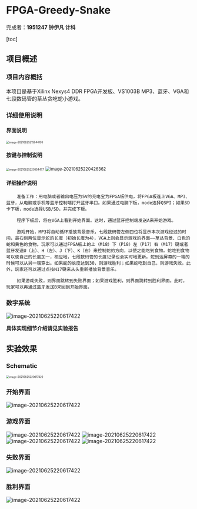 # FPGA-Greedy-Snake

完成者：**1951247 钟伊凡 计科**

[toc]

## 项目概述

### 项目内容概括

本项目是基于Xilinx Nexys4 DDR FPGA开发板、VS1003B MP3、蓝牙、VGA和七段数码管的草丛贪吃蛇小游戏。



### 详细使用说明

#### 界面说明

<img src="./README.assets/image-20210625215944103.png" alt="image-20210625215944103" style="zoom:50%;" />



#### 按键与控制说明

<img src="./README.assets/image-20210625220354477.png" alt="image-20210625220354477" style="zoom:50%;" />

<img src="./README.assets/image-20210625220426362.png" alt="image-20210625220426362" style="zoom:80%;" />

#### 详细操作说明

		准备工作：用电脑或者输出电压为5V的充电宝为FPGA板供电，将FPGA板连上VGA、MP3、蓝牙，从电脑或手机等蓝牙控制端打开蓝牙串口。如果通过电脑下板，mode选择QSPI；如果SD卡下板，mode选择USB/SD，并完成下板。
	
		程序下板后，将在VGA上看到开始界面。这时，通过蓝牙控制端发送A来开始游戏。
	
		游戏开始，MP3将自动循环播放背景音乐，七段数码管左侧四位将显示本次游戏经过的时间，最右侧两位显示蛇的长度（初始长度为4），VGA上则会显示游戏的界面——草丛背景、白色的蛇和黄色的食物。玩家可以通过FPGA板上的上（M18）下（P18）左（P17）右（M17）键或者蓝牙发送U（上）、H（左）、J（下）、K（右）来控制蛇的方向，以使之能吃到食物。蛇吃到食物可以使自己的长度加一，相应地，七段数码管的长度记录也会实时地更新。蛇到达屏幕的一端的时候可以从另一端穿出。如果蛇的长度达到30，则游戏胜利；如果蛇吃到自己，则游戏失败。此外，玩家还可以通过点按N17键来从头重新播放背景音乐。
	
		如果游戏失败，则界面跳转到失败界面；如果游戏胜利，则界面跳转到胜利界面。此时，玩家可以再通过蓝牙发送B来回到开始界面。



### 数字系统

<img src="./README.assets/digital-system.png" alt="image-20210625220617422" style="zoom:100%;" />

**具体实现细节介绍请见实验报告**



## 实验效果

### Schematic

<img src="./README.assets/schematic.jpg" alt="image-20210625220617422" style="zoom:50%;" />

### 开始界面

<img src="./README.assets/result_start.jpg" alt="image-20210625220617422" style="zoom:100%;" />

### 游戏界面

<img src="./README.assets/result_ingame.jpg" alt="image-20210625220617422" style="zoom:100%;" />

<img src="./README.assets/result_ingame2.jpg" alt="image-20210625220617422" style="zoom:100%;" />

<img src="./README.assets/result_ingame3.jpg" alt="image-20210625220617422" style="zoom:100%;" />

<img src="./README.assets/result_the_whole_project.jpg" alt="image-20210625220617422" style="zoom:100%;" />

### 失败界面

<img src="./README.assets/result_fail.jpg" alt="image-20210625220617422" style="zoom:100%;" />

### 胜利界面
<img src="./README.assets/result_success.jpg" alt="image-20210625220617422" style="zoom:100%;" />